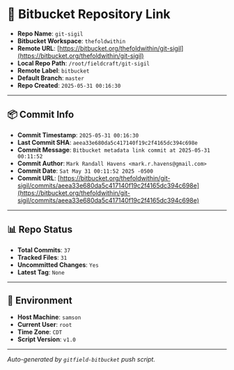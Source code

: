# 🔗 Bitbucket Repository Link

- **Repo Name**: `git-sigil`
- **Bitbucket Workspace**: `thefoldwithin`
- **Remote URL**: [https://bitbucket.org/thefoldwithin/git-sigil](https://bitbucket.org/thefoldwithin/git-sigil)
- **Local Repo Path**: `/root/fieldcraft/git-sigil`
- **Remote Label**: `bitbucket`
- **Default Branch**: `master`
- **Repo Created**: `2025-05-31 00:16:30`

---

## 📦 Commit Info

- **Commit Timestamp**: `2025-05-31 00:16:30`
- **Last Commit SHA**: `aeea33e680da5c417140f19c2f4165dc394c698e`
- **Commit Message**: `Bitbucket metadata link commit at 2025-05-31 00:11:52`
- **Commit Author**: `Mark Randall Havens <mark.r.havens@gmail.com>`
- **Commit Date**: `Sat May 31 00:11:52 2025 -0500`
- **Commit URL**: [https://bitbucket.org/thefoldwithin/git-sigil/commits/aeea33e680da5c417140f19c2f4165dc394c698e](https://bitbucket.org/thefoldwithin/git-sigil/commits/aeea33e680da5c417140f19c2f4165dc394c698e)

---

## 📊 Repo Status

- **Total Commits**: `37`
- **Tracked Files**: `31`
- **Uncommitted Changes**: `Yes`
- **Latest Tag**: `None`

---

## 🧭 Environment

- **Host Machine**: `samson`
- **Current User**: `root`
- **Time Zone**: `CDT`
- **Script Version**: `v1.0`

---

_Auto-generated by `gitfield-bitbucket` push script._
